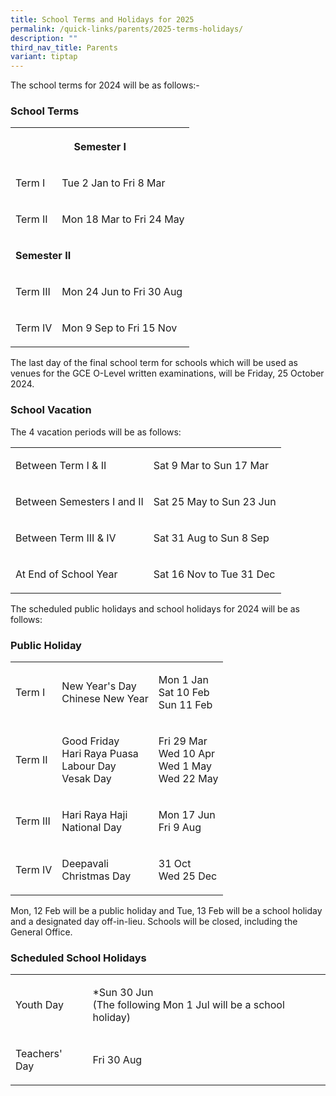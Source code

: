```yaml
---
title: School Terms and Holidays for 2025
permalink: /quick-links/parents/2025-terms-holidays/
description: ""
third_nav_title: Parents
variant: tiptap
---
```

<p>The school terms for 2024 will be as follows:-</p><h3>School Terms</h3><table><tbody><tr><th rowspan="1" colspan="2"><p>Semester I</p></th></tr><tr><td rowspan="1" colspan="1"><p>Term I</p></td><td rowspan="1" colspan="1"><p>Tue 2 Jan to Fri 8 Mar</p></td></tr><tr><td rowspan="1" colspan="1"><p>Term II</p></td><td rowspan="1" colspan="1"><p>Mon 18 Mar to Fri 24 May</p></td></tr><tr><td rowspan="1" colspan="2"><p><strong>Semester II</strong></p></td></tr><tr><td rowspan="1" colspan="1"><p>Term III</p></td><td rowspan="1" colspan="1"><p>Mon 24 Jun to Fri 30 Aug</p></td></tr><tr><td rowspan="1" colspan="1"><p>Term IV</p></td><td rowspan="1" colspan="1"><p>Mon 9 Sep to Fri 15 Nov</p></td></tr></tbody></table><p>The last day of the final school term for schools which will be used as venues for the GCE O-Level written examinations, will be Friday, 25 October 2024.</p><h3>School Vacation</h3><p>The 4 vacation periods will be as follows:</p><table><tbody><tr><td rowspan="1" colspan="1"><p>Between Term I &amp; II</p></td><td rowspan="1" colspan="1"><p>Sat 9 Mar to Sun 17 Mar</p></td></tr><tr><td rowspan="1" colspan="1"><p>Between Semesters I and II</p></td><td rowspan="1" colspan="1"><p>Sat 25 May to Sun 23 Jun</p></td></tr><tr><td rowspan="1" colspan="1"><p>Between Term III &amp; IV</p></td><td rowspan="1" colspan="1"><p>Sat 31 Aug to Sun 8 Sep</p></td></tr><tr><td rowspan="1" colspan="1"><p>At End of School Year</p></td><td rowspan="1" colspan="1"><p>Sat 16 Nov to Tue 31 Dec</p></td></tr></tbody></table><p>The scheduled public holidays and school holidays for 2024 will be as follows:</p><h3>Public Holiday</h3><table><tbody><tr><td rowspan="1" colspan="1"><p>Term I</p></td><td rowspan="1" colspan="1"><p>New Year's Day <br>Chinese New Year</p></td><td rowspan="1" colspan="1"><p>Mon 1 Jan <br>Sat 10 Feb <br>Sun 11 Feb</p></td></tr><tr><td rowspan="1" colspan="1"><p>Term II</p></td><td rowspan="1" colspan="1"><p>Good Friday <br>Hari Raya Puasa <br>Labour Day <br>Vesak Day</p></td><td rowspan="1" colspan="1"><p>Fri 29 Mar<br>Wed 10 Apr <br>Wed 1 May <br>Wed 22 May</p></td></tr><tr><td rowspan="1" colspan="1"><p>Term III</p></td><td rowspan="1" colspan="1"><p>Hari Raya Haji <br>National Day</p></td><td rowspan="1" colspan="1"><p>Mon 17 Jun <br>Fri 9 Aug</p></td></tr><tr><td rowspan="1" colspan="1"><p>Term IV</p></td><td rowspan="1" colspan="1"><p>Deepavali <br>Christmas Day</p></td><td rowspan="1" colspan="1"><p>31 Oct <br>Wed 25 Dec</p></td></tr></tbody></table><p>Mon, 12 Feb will be a public holiday and Tue, 13 Feb will be a school holiday and a designated day off-in-lieu. Schools will be closed, including the General Office.</p><h3>Scheduled School Holidays</h3><table><tbody><tr><td rowspan="1" colspan="1"><p>Youth Day</p></td><td rowspan="1" colspan="1"><p>*Sun 30 Jun <br>(The following Mon 1 Jul will be a school holiday)</p></td></tr><tr><td rowspan="1" colspan="1"><p>Teachers' Day</p></td><td rowspan="1" colspan="1"><p>Fri 30 Aug</p></td></tr></tbody></table><p></p>